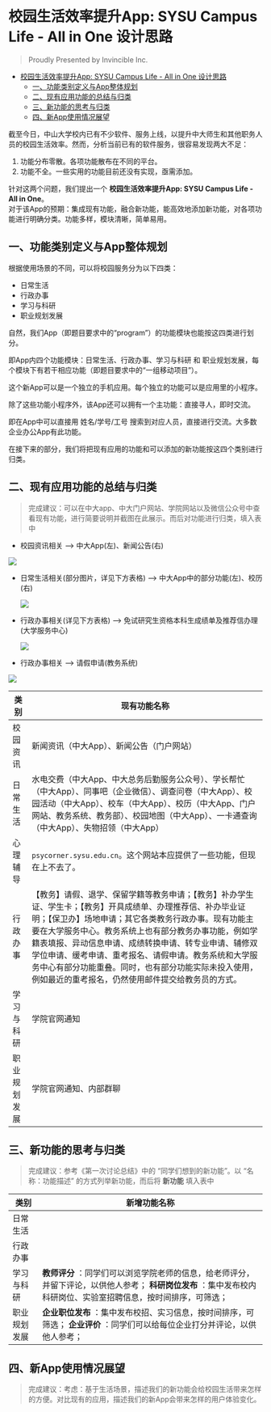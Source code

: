 # 校园生活效率提升App: SYSU Campus Life - All in One 设计思路

> Proudly Presented by Invincible Inc.

- [校园生活效率提升App: SYSU Campus Life - All in One 设计思路](#%e6%a0%a1%e5%9b%ad%e7%94%9f%e6%b4%bb%e6%95%88%e7%8e%87%e6%8f%90%e5%8d%87app-sysu-campus-life---all-in-one-%e8%ae%be%e8%ae%a1%e6%80%9d%e8%b7%af)
  - [一、功能类别定义与App整体规划](#%e4%b8%80%e5%8a%9f%e8%83%bd%e7%b1%bb%e5%88%ab%e5%ae%9a%e4%b9%89%e4%b8%8eapp%e6%95%b4%e4%bd%93%e8%a7%84%e5%88%92)
  - [二、现有应用功能的总结与归类](#%e4%ba%8c%e7%8e%b0%e6%9c%89%e5%ba%94%e7%94%a8%e5%8a%9f%e8%83%bd%e7%9a%84%e6%80%bb%e7%bb%93%e4%b8%8e%e5%bd%92%e7%b1%bb)
  - [三、新功能的思考与归类](#%e4%b8%89%e6%96%b0%e5%8a%9f%e8%83%bd%e7%9a%84%e6%80%9d%e8%80%83%e4%b8%8e%e5%bd%92%e7%b1%bb)
  - [四、新App使用情况展望](#%e5%9b%9b%e6%96%b0app%e4%bd%bf%e7%94%a8%e6%83%85%e5%86%b5%e5%b1%95%e6%9c%9b)

截至今日，中山大学校内已有不少软件、服务上线，以提升中大师生和其他职务人员的校园生活效率。然而，分析当前已有的软件服务，很容易发现两大不足：
1. 功能分布零散。各项功能散布在不同的平台。
2. 功能不全。一些实用的功能目前还没有实现，亟需添加。

针对这两个问题，我们提出一个 __校园生活效率提升App: SYSU Campus Life - All in One__。<br>
对于该App的预期：集成现有功能，融合新功能，能高效地添加新功能，对各项功能进行明确分类。功能多样，模块清晰，简单易用。<br>

## 一、功能类别定义与App整体规划

根据使用场景的不同，可以将校园服务分为以下四类：

- 日常生活
- 行政办事
- 学习与科研
- 职业规划发展

自然，我们App（即题目要求中的“program”）的功能模块也能按这四类进行划分。

即App内四个功能模块：日常生活、行政办事、学习与科研 和 职业规划发展，每个模块下有若干相应功能（即题目要求中的“一组移动项目”）。

这个新App可以是一个独立的手机应用。每个独立的功能可以是应用里的小程序。

除了这些功能小程序外，该App还可以拥有一个主功能：直接寻人，即时交流。

即在App中可以直接用 姓名/学号/工号 搜索到对应人员，直接进行交流。大多数企业办公App有此功能。

在接下来的部分，我们将把现有应用的功能和可以添加的新功能按这四个类别进行归类。

## 二、现有应用功能的总结与归类

> 完成建议：可以在中大app、中大门户网站、学院网站以及微信公众号中查看现有功能，进行简要说明并截图在此展示。而后对功能进行归类，填入表中

- 校园资讯相关 --> 中大App(左)、新闻公告(右)

![](./Images/Part2_1.png)

- 日常生活相关(部分图片，详见下方表格) --> 中大App中的部分功能(左)、校历(右)

  ![](./Images/Part2_2.png)

- 行政办事相关(详见下方表格) --> 免试研究生资格本科生成绩单及推荐信办理(大学服务中心)

  ![](./Images/Part2_3.png)

- 行政办事相关 --> 请假申请(教务系统)

![](./Images/Part2_4.png)

|类别|现有功能名称|
|-|-|
|校园资讯|新闻资讯（中大App）、新闻公告（门户网站）|
|日常生活|水电交费（中大App、中大总务后勤服务公众号）、学长帮忙（中大App）、同事吧（企业微信）、调查问卷（中大App）、校园活动（中大App）、校车（中大App）、校历（中大App、门户网站、教务系统、教务部）、校园地图（中大App）、一卡通查询（中大App）、失物招领（中大App）|
|心理辅导|`psycorner.sysu.edu.cn`。这个网站本应提供了一些功能，但现在上不去了。|
|行政办事|【教务】请假、退学、保留学籍等教务申请；【教务】补办学生证、学生卡；【教务】开具成绩单、办理推荐信、补办毕业证明；【保卫办】场地申请；其它各类教务行政办事。现有功能主要在大学服务中心。教务系统上也有部分教务办事功能，例如学籍表填报、异动信息申请、成绩转换申请、转专业申请、辅修双学位申请、缓考申请、重考报名、请假申请。教务系统和大学服务中心有部分功能重叠。同时，也有部分功能实际未投入使用，例如最近的重考报名，仍然使用邮件提交给教务员的方式。|
|学习与科研|学院官网通知|
|职业规划发展|学院官网通知、内部群聊|

## 三、新功能的思考与归类

> 完成建议：参考《第一次讨论总结》中的 “同学们想到的新功能”。以 “名称：功能描述” 的方式列举新功能，而后将 __新功能__ 填入表中

|类别|新增功能名称|
|-|-|
|日常生活||
|行政办事||
|学习与科研| __教师评分__ ：同学们可以浏览学院老师的信息，给老师评分，并留下评论，以供他人参考； __科研岗位发布__ ：集中发布校内科研岗位、实验室招聘信息，按时间排序，可筛选；|
|职业规划发展| __企业职位发布__ ：集中发布校招、实习信息，按时间排序，可筛选； __企业评价__ ：同学们可以给每位企业打分并评论，以供他人参考；|

## 四、新App使用情况展望

> 完成建议：考虑：基于生活场景，描述我们的新功能会给校园生活带来怎样的方便。对比现有的应用，描述我们的新App会带来怎样的用户体验变化。
